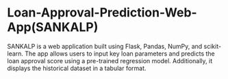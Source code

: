 # Loan-Approval-Prediction-Web-App(SANKALP)
SANKALP is a web application built using Flask, Pandas, NumPy, and scikit-learn. The app allows users to input key loan parameters and predicts the loan approval score using a pre-trained regression model. Additionally, it displays the historical dataset in a tabular format.
